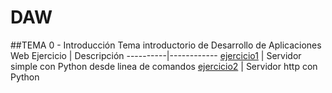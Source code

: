 # DAW

##TEMA 0 - Introducción
Tema introductorio de Desarrollo de Aplicaciones Web
Ejercicio | Descripción
----------|------------
[ejercicio1](/tema0/ejercicio1.md) | Servidor simple con Python desde linea de comandos
[ejercicio2](/tema0/ejercicio2.md) | Servidor http con Python
